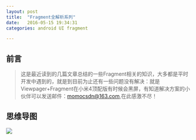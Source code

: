 ```yaml
---
layout: post
title:  "Fragment全解析系列"
date:   2016-05-15 19:34:31
categories: android UI fragment

---
```

## 前言
> 这是最近读到的几篇文章总结的一些Fragment相关的知识，大多都是平时开发中遇到的，就是到目前为止还有一些问题没有解决：就是Viewpager+Fragment在小米4顶配版有时候会黑屏，有知道解决方案的小伙伴可以发送邮件：momocsdn@163.com,在此感激不尽！

## 思维导图
![](http://7xt310.com1.z0.glb.clouddn.com/Fragment%E5%85%A8%E8%A7%A3%E6%9E%90%E7%B3%BB%E5%88%97.png)
